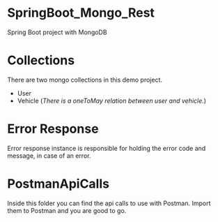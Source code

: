 # SpringBoot_Mongo_Rest
Spring Boot project with MongoDB

# Collections
There are two mongo collections in this demo project. 
- User
- Vehicle
(_There is a oneToMay relation between user and vehicle._)

# Error Response
Error response instance is responsible for holding the error code and message, in case of an error.

# PostmanApiCalls
Inside this folder you can find the api calls to use with Postman. Import them to Postman and you are good to go.
